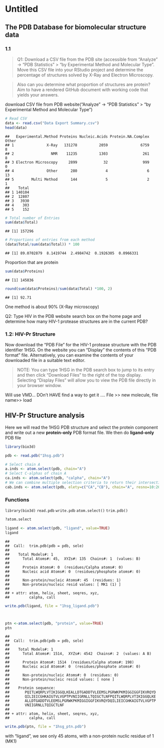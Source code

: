 Untitled
================

## The PDB Database for biomolecular structure data

### 1.1

> Q1: Download a CSV file from the PDB site (accessible from “Analyze”
> -\> “PDB Statistics” \> “by Experimental Method and Molecular Type”.
> Move this CSV file into your RStudio project and determine the
> percentage of structures solved by X-Ray and Electron Microscopy.

> Also can you determine what proportion of structures are protein? Aim
> to have a rendered GitHub document with working code that yields your
> answers.

download CSV file from PDB website(“Analyze” -\> “PDB Statistics” \> “by
Experimental Method and Molecular Type”)

``` r
# Read CSV
data <- read.csv("Data Export Summary.csv")
head(data)
```

    ##   Experimental.Method Proteins Nucleic.Acids Protein.NA.Complex Other
    ## 1               X-Ray   131278          2059               6759     8
    ## 2                 NMR    11235          1303                261     8
    ## 3 Electron Microscopy     2899            32                999     0
    ## 4               Other      280             4                  6    13
    ## 5        Multi Method      144             5                  2     1
    ##    Total
    ## 1 140104
    ## 2  12807
    ## 3   3930
    ## 4    303
    ## 5    152

``` r
# Total number of Entries 
sum(data$Total)
```

    ## [1] 157296

``` r
# Proportions of entries from each method
(data$Total/sum(data$Total)) * 100
```

    ## [1] 89.0702879  8.1419744  2.4984742  0.1926305  0.0966331

Proportion that are protein

``` r
sum(data$Proteins)
```

    ## [1] 145836

``` r
round(sum(data$Proteins)/sum(data$Total) *100, 2)
```

    ## [1] 92.71

One method is about 90% (X-Ray microscopy)

Q2: Type HIV in the PDB website search box on the home page and
determine how many HIV-1 protease structures are in the current PDB?

### 1.2: HIV-Pr Structure

Now download the “PDB File” for the HIV-1 protease structure with the
PDB identifier 1HSG. On the website you can “Display” the contents of
this “PDB format” file. Alternatively, you can examine the contents of
your downloaded file in a suitable text editor.

> NOTE: You can type 1HSG in the PDB search box to jump to its entry and
> then click “Download Files” to the right of the top display. Selecting
> “Display Files” will allow you to view the PDB file directly in your
> browser window.

Will use VMD… DOn’t HAVE find a way to get it …. File \>\> new molecule,
file name\>\> load

## HIV-Pr Structure analysis

Here we will read the 1HSG PDB structure and select the protein
component and write out a new **protein-only** PDB format file. We then
do **ligand-only** PDB file

``` r
library(bio3d)
```

``` r
pdb <- read.pdb("1hsg.pdb")

# Select chain A
a.inds <- atom.select(pdb, chain="A")
# Select C-alphas of chain A
ca.inds <- atom.select(pdb, "calpha", chain="A")
# We can combine multiple selection criteria to return their intersection
cab.inds <- atom.select(pdb, elety=c("CA","CB"), chain="A", resno=10:20)
```

### Functions

`library(bio3d)` `read.pdb` `write.pdb` `atom.select()` `trim.pdb()`

``` r
?atom.select

ligand <- atom.select(pdb, "ligand", value=TRUE)
ligand
```

    ## 
    ##  Call:  trim.pdb(pdb = pdb, sele)
    ## 
    ##    Total Models#: 1
    ##      Total Atoms#: 45,  XYZs#: 135  Chains#: 1  (values: B)
    ## 
    ##      Protein Atoms#: 0  (residues/Calpha atoms#: 0)
    ##      Nucleic acid Atoms#: 0  (residues/phosphate atoms#: 0)
    ## 
    ##      Non-protein/nucleic Atoms#: 45  (residues: 1)
    ##      Non-protein/nucleic resid values: [ MK1 (1) ]
    ## 
    ## + attr: atom, helix, sheet, seqres, xyz,
    ##         calpha, call

``` r
write.pdb(ligand, file = "1hsg_ligand.pdb")



ptn <-atom.select(pdb, "protein", value=TRUE)
ptn
```

    ## 
    ##  Call:  trim.pdb(pdb = pdb, sele)
    ## 
    ##    Total Models#: 1
    ##      Total Atoms#: 1514,  XYZs#: 4542  Chains#: 2  (values: A B)
    ## 
    ##      Protein Atoms#: 1514  (residues/Calpha atoms#: 198)
    ##      Nucleic acid Atoms#: 0  (residues/phosphate atoms#: 0)
    ## 
    ##      Non-protein/nucleic Atoms#: 0  (residues: 0)
    ##      Non-protein/nucleic resid values: [ none ]
    ## 
    ##    Protein sequence:
    ##       PQITLWQRPLVTIKIGGQLKEALLDTGADDTVLEEMSLPGRWKPKMIGGIGGFIKVRQYD
    ##       QILIEICGHKAIGTVLVGPTPVNIIGRNLLTQIGCTLNFPQITLWQRPLVTIKIGGQLKE
    ##       ALLDTGADDTVLEEMSLPGRWKPKMIGGIGGFIKVRQYDQILIEICGHKAIGTVLVGPTP
    ##       VNIIGRNLLTQIGCTLNF
    ## 
    ## + attr: atom, helix, sheet, seqres, xyz,
    ##         calpha, call

``` r
write.pdb(ptn, file = "1hsg_ptn.pdb")
```

with “ligand”, we see only 45 atoms, with a non-protein nuclic residue
of 1 (MK1)
